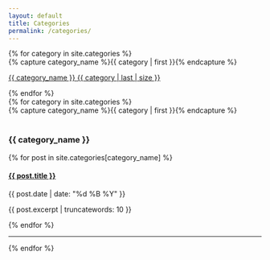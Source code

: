 ```yaml
---
layout: default
title: Categories
permalink: /categories/
---
```

<div id="archives__head">
  {% for category in site.categories %}
  <div class="archive__group-head">
    {% capture category_name %}{{ category | first }}{% endcapture %}
    <a href="#{{ category_name | slugize }}" > <p class="category__head"><i class="fas fa-fw fa-folder-open" aria-hidden="true"></i> {{ category_name }} <span class="count_head"> {{ category | last | size }}</span></p></a>
  </div>
  {% endfor %}
</div>

<div id="archives">
  {% for category in site.categories %}
    <div class="archive-group">
      {% capture category_name %}{{ category | first }}{% endcapture %}
        <div id="#{{ category_name | slugize }}"></div>
        <br>
        <h3 class="category-head">{{ category_name }}</h3>
        <a name="{{ category_name | slugize }}"></a>
        {% for post in site.categories[category_name] %}
          <article class="archive-item">
            <h4><a href="{{ post.url }}">{{ post.title }}</a></h4>
            <p class="post-list__item-meta"><i class="fas fa-fw fa-calendar-alt" aria-hidden="true"></i>{{ post.date | date: "%d %B %Y" }}</p>
            <p class="post-list__item-excerpt">{{ post.excerpt | truncatewords: 10 }}</p>
          </article>
        {% endfor %}
    </div>
    <hr>
  {% endfor %}
</div>
